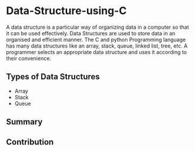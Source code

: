 # Data-Structure-using-C
A data structure is a particular way of organizing data in a computer so that it can be used effectively. Data Structures are used to store data in an organised and efficient manner. The C and python Programming language has many data structures like an array, stack, queue, linked list, tree, etc. A programmer selects an appropriate data structure and uses it according to their convenience.

## Types of Data Structures
* Array
* Stack
* Queue

## Summary

## Contribution
